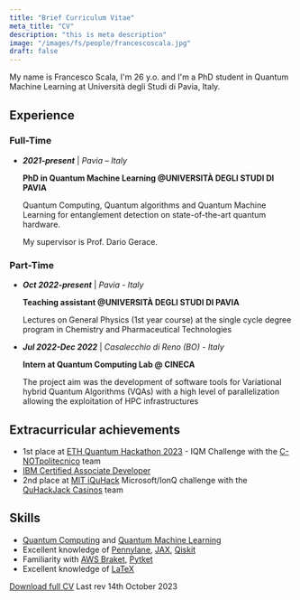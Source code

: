 ```yaml
---
title: "Brief Curriculum Vitae"
meta_title: "CV"
description: "this is meta description"
image: "/images/fs/people/francescoscala.jpg"
draft: false
---
```


My name is Francesco Scala, I'm 26 y.o. and I'm a PhD student in Quantum Machine Learning at Università degli Studi di Pavia, Italy.

## Experience

### Full-Time

- _**2021-present**_ | _Pavia – Italy_

    **PhD in Quantum Machine Learning @UNIVERSITÀ DEGLI STUDI DI PAVIA**

    Quantum Computing, Quantum algorithms and Quantum Machine Learning for entanglement detection on state-of-the-art quantum hardware. 

    My supervisor is Prof. Dario Gerace.

### Part-Time

- _**Oct 2022-present**_ | _Pavia - Italy_

    **Teaching assistant @UNIVERSITÀ DEGLI STUDI DI PAVIA** 

    Lectures on General Physics (1st year course) at the single cycle degree program in Chemistry and Pharmaceutical Technologies

- _**Jul 2022-Dec 2022**_ | _Casalecchio di Reno (BO) - Italy_

    **Intern at Quantum Computing Lab @ CINECA**

    The project aim was the development of software tools for Variational hybrid Quantum Algorithms (VQAs) with a high level of parallelization allowing the exploitation of HPC infrastructures


## Extracurricular achievements
- 1st place at [ETH Quantum Hackathon 2023](https://qec.amiv.ethz.ch/qhack23/) - IQM Challenge with the [C-NOTpolitecnico](https://github.com/fran-scala/eth-qec-hackathon-2023/) team
- [IBM Certified Associate Developer](https://www.credly.com/users/francesco-scala)
- 2nd place at [MIT iQuHack](https://www.iquise.mit.edu/iQuHACK/2022-01-28) Microsoft/IonQ challenge with the [QuHackJack Casinos](https://karimaed.github.io/2022_microsoft_ionq_challenge/) team

## Skills

- [Quantum Computing](https://en.wikipedia.org/wiki/Quantum_computing) and [Quantum Machine Learning](https://en.wikipedia.org/wiki/Quantum_machine_learning)
- Excellent knowledge of [Pennylane](https://pennylane.ai/), [JAX](https://jax.readthedocs.io/en/latest/notebooks/quickstart.html), [Qiskit](https://qiskit.org/)
- Familiarity with [AWS Braket](https://aws.amazon.com/braket/), [Pytket](https://github.com/CQCL/tket)
- Excellent knowledge of [LaTeX](https://www.latex-project.org/)

[Download full CV](./documents/resume.pdf)
Last rev 14th October 2023
